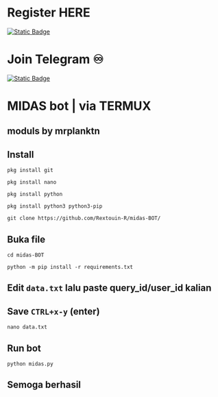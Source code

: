# Register HERE
[![Static Badge](https://img.shields.io/badge/Telegram-Bot%20Link-Link?style=for-the-badge&logo=Telegram&logoColor=white&logoSize=auto&color=blue)](        )

# Join Telegram  ♾︎ 
[![Static Badge](https://img.shields.io/badge/Telegram-Airdrop◾unlimited-Link?style=for-the-badge&logo=Telegram&logoColor=white&logoSize=auto&color=blue)](https://t.me/UNLXairdop)



# MIDAS bot | via TERMUX 

## moduls by mrplanktn

## Install 
```
pkg install git
```
```
pkg install nano
```
```
pkg install python
```
```
pkg install python3 python3-pip
```
```
git clone https://github.com/Rextouin-R/midas-BOT/
```
## Buka file 
```
cd midas-BOT
```
```
python -m pip install -r requirements.txt
```
## Edit `data.txt` lalu paste query_id/user_id kalian
## Save `CTRL+x-y` (enter) 
```
nano data.txt
```
## Run bot
```
python midas.py
```
## Semoga berhasil 
